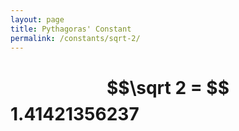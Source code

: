 ```yaml
---
layout: page
title: Pythagoras' Constant
permalink: /constants/sqrt-2/
---
```

# $$\sqrt 2 = $$ 1.41421356237
